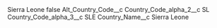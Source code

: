 <?xml version="1.0" encoding="UTF-8"?>
<CustomMetadata xmlns="http://soap.sforce.com/2006/04/metadata" xmlns:xsi="http://www.w3.org/2001/XMLSchema-instance" xmlns:xsd="http://www.w3.org/2001/XMLSchema">
    <label>Sierra Leone</label>
    <protected>false</protected>
    <values>
        <field>Alt_Country_Code__c</field>
        <value xsi:nil="true"/>
    </values>
    <values>
        <field>Country_Code_alpha_2__c</field>
        <value xsi:type="xsd:string">SL</value>
    </values>
    <values>
        <field>Country_Code_alpha_3__c</field>
        <value xsi:type="xsd:string">SLE</value>
    </values>
    <values>
        <field>Country_Name__c</field>
        <value xsi:type="xsd:string">Sierra Leone</value>
    </values>
</CustomMetadata>
